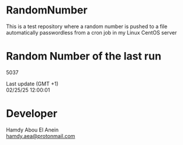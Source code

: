 # RandomNumber    
This is a test repository where a random number is pushed to a file automatically passwordless from a cron job in my Linux CentOS server    
# Random Number of the last run   
5037
      
Last update (GMT +1)    
02/25/25 12:00:01
# Developer    
Hamdy Abou El Anein   
hamdy.aea@protonmail.com
